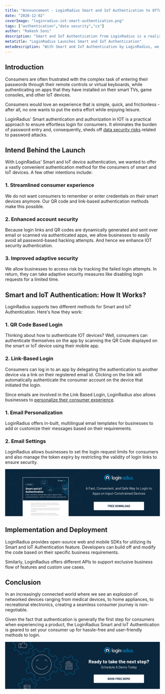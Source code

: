 ```yaml
---
title: "Announcement - LoginRadius Smart and IoT Authentication to Offer Hassle-Free Login for Input-Constrained Devices"
date: "2020-12-02"
coverImage: "loginradius-iot-smart-authentication.png"
tags: ["authentication","data security","cx"]
author: "Rakesh Soni"
description: "Smart and IoT Authentication from LoginRadius is a realistic solution to ensure customers are securely logged in. It removes the password entry burden and as a result, eliminates data protection threats related to password attacks."
metatitle: "LoginRadius Launches Smart and IoT Authentication"
metadescription: "With Smart and IoT Authentication by LoginRadius, we decided to provide a very simple authentication method for smart and IoT system users."
---
```

## Introduction

Consumers are often frustrated with the complex task of entering their passwords through their remote controls or virtual keyboards, while authenticating on apps that they have installed on their smart TVs, game consoles, and other IoT devices. 

Consumers would love an experience that is simple, quick, and frictionless - after all, no one wants to put the extra effort while enjoying leisure. 

LoginRadius' Smart  authentication and authorization in IOT is a practical approach to ensure effortless login for consumers. It eliminates the burden of password entry and, consequently, sheds off [data security risks](https://www.loginradius.com/blog/identity/2020/06/consumer-data-privacy-security/) related to password attacks.

## Intend Behind the Launch

With LoginRadius' Smart and IoT device authentication, we wanted to offer a vastly convenient authentication method for the consumers of smart and IoT devices.  A few other intentions include: 

### 1. Streamlined consumer experience

We do not want consumers to remember or enter credentials on their smart devices anymore. Our QR code and link-based authentication methods make this possible.

### 2. Enhanced account security

Because login links and QR codes are dynamically generated and sent over email or scanned via authenticated apps, we allow businesses to easily avoid all password-based hacking attempts. And hence we enhance IOT security authentication. 

### 3. Improved adaptive security

We allow businesses to access risk by tracking the failed login attempts. In return, they can take adaptive security measures like disabling login requests for a limited time.

## Smart and IoT Authentication: How It Works?

LoginRadius supports two different methods for Smart and IoT Authentication. Here's how they work:

### 1. QR Code Based Login

Thinking about how to authenticate IOT devices? Well, consumers can authenticate themselves on the app by scanning the QR Code displayed on the smart or IoT device using their mobile app.

### 2. Link-Based Login

Consumers can log in to an app by delegating the authentication to another device via a link on their registered email id. Clicking on the link will automatically authenticate the consumer account on the device that initiated the login.

Since emails are involved in the Link Based Login, LoginRadius also allows businesses to [personalize their consumer experience](https://www.loginradius.com/customer-experience-solutions/).

### 1. Email Personalization

LoginRadius offers in-built, multilingual email templates for businesses to add or customize their messages based on their requirements.

### 2. Email Settings

LoginRadius allows businesses to set the login request limits for consumers and also manage the token expiry by restricting the validity of login links to ensure security.

[![Loginradius IOT Smart Authentication Datasheet](iot-smart-authentication-datasheet.png)](https://www.loginradius.com/resource/smart-iot-authentication-datasheet)

## Implementation and Deployment

LoginRadius provides open-source web and mobile SDKs for utilizing its Smart and IoT Authentication feature. Developers can build off and modify the code based on their specific business requirements.

Similarly, LoginRadius offers different APIs to support exclusive business flow of features and custom use cases.

## Conclusion

In an increasingly connected world where we see an explosion of networked devices ranging from medical devices, to home appliances, to recreational electronics, creating a seamless consumer journey is non-negotiable.

Given the fact that authentication is generally the first step for consumers when experiencing a product, the LoginRadius Smart and IoT Authentication is geared to set your consumer up for hassle-free and user-friendly methods to login. 

[![book-a-demo-loginradius-banner](../../assets/book-a-demo-loginradius.png)](https://www.loginradius.com/contact-us?utm_source=blog&utm_medium=web&utm_campaign=iot-smart-authentication)
